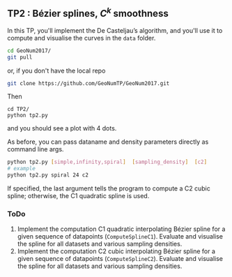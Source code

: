 ## TP2 : Bézier splines, $C^k$ smoothness
In this TP, you'll implement the De Casteljau’s algorithm, and you'll use it to compute and visualise the curves in the `data` folder.
```bash
cd GeoNum2017/
git pull
```
or, if you don't have the local repo
```bash
git clone https://github.com/GeoNumTP/GeoNum2017.git
```
Then
```
cd TP2/
python tp2.py
```
and you should see a plot with 4 dots.

As before, you can pass dataname and density parameters directly as command line args.
```bash
python tp2.py [simple,infinity,spiral]  [sampling_density]  [c2]
# example
python tp2.py spiral 24 c2
```
If specified, the last argument tells the program to compute a C2 cubic spline;
otherwise, the C1 quadratic spline is used.

### ToDo
1. Implement the computation C1 quadratic interpolating Bézier spline for a given sequence of datapoints
(`ComputeSplineC1`). Evaluate and visualise the spline for all datasets and various sampling densities.
1. Implement the computation C2 cubic interpolating Bézier spline for a given sequence of datapoints
(`ComputeSplineC2`). Evaluate and visualise the spline for all datasets and various sampling densities.
